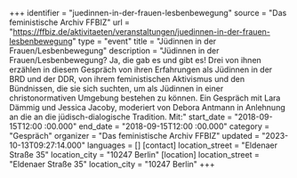 +++
identifier = "juedinnen-in-der-frauen-lesbenbewegung"
source = "Das feministische Archiv FFBIZ"
url = "https://ffbiz.de/aktivitaeten/veranstaltungen/juedinnen-in-der-frauen-lesbenbewegung"
type = "event"
title = "Jüdinnen in der Frauen/Lesbenbewegung"
description = "Jüdinnen in der Frauen/Lesbenbewegung? Ja, die gab es und gibt es! Drei von ihnen erzählen in diesem Gespräch von ihren Erfahrungen als Jüdinnen in der BRD und der DDR, von ihrem feministischen Aktivismus und den Bündnissen, die sie sich suchten, um als Jüdinnen in einer christonormativen Umgebung bestehen zu können. Ein Gespräch mit Lara Dämmig und Jessica Jacoby, moderiert von Debora Antmann in Anlehnung an die an die jüdisch-dialogische Tradition. Mit:"
start_date = "2018-09-15T12:00 :00.000"
end_date = "2018-09-15T12:00 :00.000"
category = "Gespräch"
organizer = "Das feministische Archiv FFBIZ"
updated = "2023-10-13T09:27:14.000"
languages = []
[contact]
location_street = "Eldenaer Straße 35"
location_city = "10247 Berlin"
[location]
location_street = "Eldenaer Straße 35"
location_city = "10247 Berlin"
+++